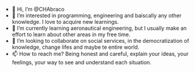 - 👋 Hi, I’m @CHAbraco
- 👀 I’m interested in programming, engineering and baiscally any other knowledge. I love to acquire new learnings.
- 🌱 I’m currently learning aeronautical engineering, but I usually make an effort to learn about other areas in my free time. 
- 💞️ I’m looking to collaborate on social services, in the democratization of knowledge, change lifes and maybe te entire world.
- 📫 How to reach me? Being honest and careful, explain your ideas, your feelings, your way to see and understand each situation.

<!---
CHAbraco/CHAbraco is a ✨ special ✨ repository because its `README.md` (this file) appears on your GitHub profile.
You can click the Preview link to take a look at your changes.
--->
